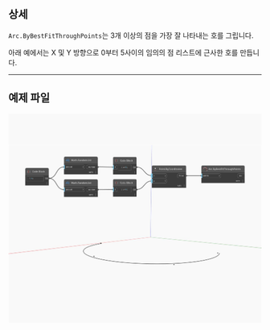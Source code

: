 ## 상세
`Arc.ByBestFitThroughPoints`는 3개 이상의 점을 가장 잘 나타내는 호를 그립니다.

아래 예에서는 X 및 Y 방향으로 0부터 5사이의 임의의 점 리스트에 근사한 호를 만듭니다.

___
## 예제 파일

![ByBestFitThroughPoints](./Autodesk.DesignScript.Geometry.Arc.ByBestFitThroughPoints_img.jpg)

